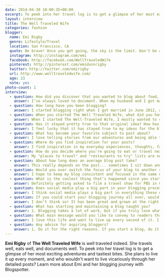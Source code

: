 ```yaml
---
date: 2014-04-30 10:00:35+00:00
excerpt: To peek into her travel log is to get a glimpse of her most exciting adventures and tastiest bites.
layout: interview
title: The Well Traveled Wife
categories: fashion
blogger:
  name: Emi Rigby
  genre: Lifestyle/Travel
  location: San Francisco, CA
  quote: Be brave! Once you get going, the sky is the limit. Don't be afraid to contact companies, network, try for opportunities.
  instagram: http://instagram.com/emi
  facebook: http://facebook.com/WellTraveledWife
  pinterest: http://pinterest.com/emidunnrigby
  twitter: http://twitter.com/emirigby
  url: http://www.welltraveledwife.com/
  age: 23
  note: yes
photo-count: 1
interview:
  - question: How did you discover that you wanted to blog about food, travel and lifestyle?
    answer: I’ve always loved to document. When my husband and I got married and moved away, I started to blog about our life and that naturally included food & travel because they are a big part of our lives. Travel is my very favorite thing, and whenever I visit a new place I love finding favorites and collecting them, writing them down, and sharing them. Lots of friends would ask me to send them my guides when they were planning trips. As I kept our personal blog up, my husband asked why I didn’t post some of my guides on it. I quickly discovered how fun it was to share my favorite places, food, & sights and connect with other people with similar interests because who doesn’t love food and travel? I knew there were lots of blogs out there, but I had found a topic and platform that was perfect for me -- plus, it ties in naturally to our life and I can still document our big and small adventures.
  - question: How long have you been blogging?
    answer: I started blogging right when I got married in June 2012, and we bought the Well-Traveled Wife domain in January 2013. It has been almost a year and a half with the Well-Traveled Wife!
  - question: When you started The Well Traveled Wife, what did you have in mind?
    answer: When I started The Well-Traveled Wife, I mostly wanted to continue documenting and sharing our adventures and favorite finds, create travel guides and tips for favorite destinations, and partner with fun businesses to promote them. I wanted to create a brand that is trusted for recommendations and share our love of life, food, travel, and adventure.
  - question: Has it stayed pretty true to that original idea? How has it evolved?
    answer: I feel lucky that it has stayed true to my ideas for the blog. Blogs can be tricky because there are so many, and lots of times people compare to other blogs, etc. I want my blog to be something that helps others have fun and eat well, but also documents our life and reflects us. I try to keep it pretty balanced between personal posts and guides/ tips/ reviews/ favorite recipes... Hopefully there’s something for everyone!
  - question: What has become your favorite subject to post about?
    answer: I love telling stories from our adventures and being able to look back on them later. Writing about a trip takes me back to the place and helps the experience live on!
  - question: Where do you find inspiration for your posts?
    answer: I find inspiration in my everyday experiences, thoughts, favorites, finds, and adventures. I share what I love, what I think, what I recommend, what I want to remember. I love reading other blogs and how real they are, so I try to stay real and mix up my posts based on what’s going on in my life. When I’m traveling and learn something new or think of a tip that I use, I want to write about it and share it! Same goes for when I eat great food or try a new experience - I want to send others to do the same! It’s one of my favorite things.
  - question: How do you decide where you're going to eat or travel next?
    answer: My "places to travel" and "restaurants to try" lists are never ending! My husband and I prioritize our travel destinations based on the best places to go at the moment - places that are less expensive, or places that are better to travel to right now when we're young without kids. For example, this year we went all through China because we thought - this flight / country / crazy itinerary would be much harder one day with kids so we want to do it now! As for eating, we love to try all different food - we usually pick restaurants based on reviews, recommendations, or plans with friends so they help us decide. We have a few staples, but I almost always want to try a new place when we go out to eat.
  - question: About how long does an average blog post take?
    answer: This really depends on the post... sometimes I sit down and the words fly, the pictures go together perfectly, and it’s done. Other times I spend time editing and combining photos, putting thought into every word and photo arrangement. I’d say they take around an hour from start to finish.
  - question: Would you ever switch the focus of your blog to another subject, or start a different one?
    answer: I hope to keep my blog consistent and focused in the same niche, but maybe one day when we have kids it will obviously shift and could be more about “The Well-Traveled Family” or traveling with kids! I love my blog and feel like it represents me well, so I don’t plan to change the focus.
  - question: What is the coolest thing that’s happened since you started blogging?
    answer: Definitely getting asked to film a travel show for PBS in Cannon Beach, Oregon. We got to invite 2 of our best couple friends for a week with everything provided as we filmed the show. The show had us do the best Cannon Beach had to offer, from surfing lessons to beach yoga to cooking classes to glass blowing. It was when I realized that blogs can bring such amazing opportunities and help pipe dreams come true!
  - question: Does social media play a big part in your blogging process? Which sites do you feel are crucial?
    answer: I think social media plays a big part in everything these days. It is a great way to connect and different people follow on different outlets. I love working with businesses over social media and collaborating, because when we share each other’s pages it’s a win-win. Facebook and Bloglovin’ are probably the best for sharing recent posts, Pinterest is HUGE for gaining new readers, and of course I love Instagram and twitter. It’s all about balancing the flow and sharing in the right doses.
  - question: If you could start your blogging journey all over, would you change anything?
    answer: I don’t think so! It has been great and grown at the right pace for me - I would just tell myself to not worry about other blogs or comparing, but just be myself and enjoy having a creative outlet!
  - question: What has starting and maintaining a blog taught you?
    answer: 1. Blogging takes a lot of work, but if you truly love what you’re blogging about it doesn’t feel like work at all. 2. I’ve learned that if you put in time and effort, you see results. New readers come, businesses reach out, and success happens. 3. At the end of the day, no matter how many readers/followers you have, you need to be happy in your own life - don’t let the blog take over or paint an unrealistic picture - just let it be an inspiring, honest, helpful, memorable place for you and others.
  - question: What main message would you like to convey to readers through The Well Traveled Wife?
    answer: I love this life and want to live up every second of it. I want readers to do the same. I want to convey that you should never miss the opportunity to see something that is beautiful. That you should never stop exploring. That nothing matters without family + friends. That you can explore and have adventures near or far from home. That you should eat well, and travel often.
  - question: Any advice for aspiring bloggers?
    answer: 1. Do it for the right reasons. If you start a blog, do it for the right reason - because you love it! We all know there are amazing benefits and opportunities that come from blogging, but don’t start it for those reasons. Start it because you are passionate about it and love doing it, even if no one ever read it. 2.Be consistent. You don’t need to post every single day, but however often you post - do it consistently. Whether it’s daily or weekly, it keeps you coming back and provides readers with structure. 3. Be brave! Once you get going, the sky is the limit. Don’t be afraid to contact companies, network, try for opportunities. You might be surprised at the doors that open! When I contacted my first restaurant to do a feature, I thought they would never respond... I couldn’t believe when they invited us to come in and work together! The hundreds of partnerships we’ve had since then have come from that first brave step. 4. Don’t let it take over your life. Don’t do things just so they can "be on the blog." Don’t talk about it all the time. Don’t obsess over numbers or comments. Just do it because you enjoy it, document things, love it, and have it be an amazing outlet and part of life.
---
```


**Emi Rigby** of **The Well Traveled Wife** is well traveled indeed. She travels well, eats well, and documents well. To peek into her travel log is to get a glimpse of her most exciting adventures and tastiest bites. She plans to live it up every moment, and who wouldn't want to live vicariously through her detailed posts? Learn more about Emi and her blogging journey with Blogspotter.
